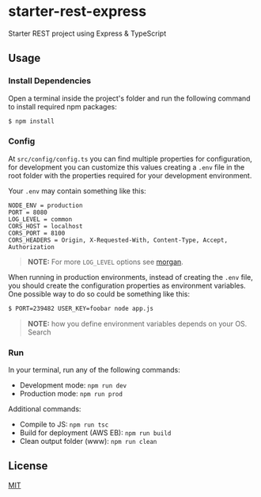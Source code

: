 # starter-rest-express

Starter REST project using Express & TypeScript

## Usage

### Install Dependencies

Open a terminal inside the project's folder and run the following command to install required npm packages:

```bash
$ npm install
```

### Config

At `src/config/config.ts` you can find multiple properties for configuration, for development you can customize this values creating a `.env` file in the root folder with the properties required for your development environment.

Your `.env` may contain something like this:

```
NODE_ENV = production
PORT = 8080
LOG_LEVEL = common
CORS_HOST = localhost
CORS_PORT = 8100
CORS_HEADERS = Origin, X-Requested-With, Content-Type, Accept, Authorization
```

> **NOTE:** For more `LOG_LEVEL` options see [morgan](https://www.npmjs.com/package/morgan).

When running in production environments, instead of creating the `.env` file, you should create the configuration properties as environment variables. One possible way to do so could be something like this:

```bash
$ PORT=239482 USER_KEY=foobar node app.js
```

> **NOTE:** how you define environment variables depends on your OS. Search

### Run

In your terminal, run any of the following commands:

-   Development mode: `npm run dev`
-   Production mode: `npm run prod`

Additional commands:

-   Compile to JS: `npm run tsc`
-   Build for deployment (AWS EB): `npm run build`
-   Clean output folder (www): `npm run clean`

## License

[MIT](LICENSE)
